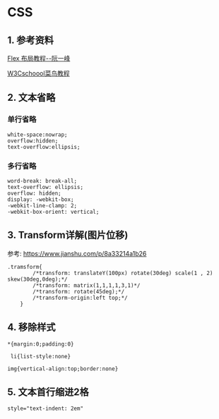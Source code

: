 # CSS

## 1. 参考资料

[Flex 布局教程--阮一峰](http://www.ruanyifeng.com/blog/2015/07/flex-grammar.html)

[W3Cschoool菜鸟教程](http://home.ustc.edu.cn/~xie1993/index.htm)

## 2. 文本省略

### 单行省略

```
white-space:nowrap;
overflow:hidden;
text-overflow:ellipsis;
```

### 多行省略

```
word-break: break-all;
text-overflow: ellipsis;
overflow: hidden;
display: -webkit-box;
-webkit-line-clamp: 2;
-webkit-box-orient: vertical;
```

## 3. Transform详解(图片位移)

参考: 	 https://www.jianshu.com/p/8a33214a1b26

```
.tramsform{
        /*transform: translateY(100px) rotate(30deg) scale(1 , 2) skew(30deg,0deg);*/
        /*transform: matrix(1,1,1,1,3,1)*/
        /*transform: rotate(45deg);*/
        /*transform-origin:left top;*/
    }
```

## 4. 移除样式

```
*{margin:0;padding:0}

 li{list-style:none}

img{vertical-align:top;border:none}
```

## 5. 文本首行缩进2格

```
style="text-indent: 2em"
```

